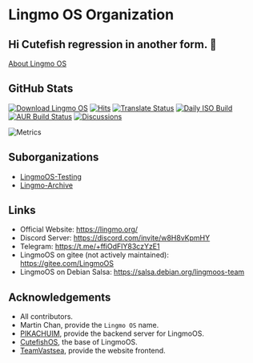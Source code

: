# Lingmo OS Organization

## Hi Cutefish regression in another form. 👋
[About Lingmo OS](https://wiki.lingmo.org/wiki/getting-started#about-lingmo-os)

## GitHub Stats
[![Download Lingmo OS](https://img.shields.io/sourceforge/dt/lingmo-os.svg)](https://sourceforge.net/projects/lingmo-os/files/latest/download)
[![Hits](https://hits.seeyoufarm.com/api/count/incr/badge.svg?url=https%3A%2F%2Fgithub.com%2FLingmoOS&count_bg=%2379C83D&title_bg=%23555555&icon=&icon_color=%23E7E7E7&title=hits&edge_flat=false)](https://hits.seeyoufarm.com)
[![Translate Status](https://hosted.weblate.org/widget/lingmoos/svg-badge.svg)](https://hosted.weblate.org/projects/lingmoos/)
[![Daily ISO Build](https://github.com/LingmoOS/live-build-config/actions/workflows/build.yml/badge.svg)](https://github.com/LingmoOS/live-build-config/actions/workflows/build.yml)
[![AUR Build Status](https://img.shields.io/github/actions/workflow/status/LingmoOS/aur/test.yml)](https://github.com/LingmoOS/aur/actions/workflows/test.yml)
[![Discussions](https://img.shields.io/github/discussions/LingmoOS/Community)](https://github.com/orgs/LingmoOS/discussions)

![Metrics](https://lingmoos.github.io/lingmo-metrics/metrics.svg)

## Suborganizations
- [LingmoOS-Testing](https://github.com/LingmoOS-Testing)
- [Lingmo-Archive](https://github.com/Lingmo-Archive)

## Links
- Official Website: <https://lingmo.org/>
- Discord Server: <https://discord.com/invite/w8H8vKpmHY>
- Telegram: <https://t.me/+ffiOdFIY83czYzE1>
- LingmoOS on gitee (not actively maintained): <https://gitee.com/LingmoOS>
- LingmoOS on Debian Salsa: <https://salsa.debian.org/lingmoos-team>

## Acknowledgements
- All contributors.
- Martin Chan, provide the `Lingmo OS` name.
- [PIKACHUIM](https://github.com/PIKACHUIM), provide the backend server for LingmoOS.
- [CutefishOS](https://github.com/cutefishos), the base of LingmoOS.
- [TeamVastsea](https://github.com/TeamVastsea), provide the website frontend.
